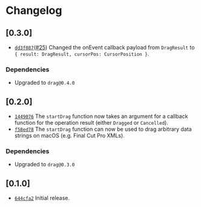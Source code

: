 # Changelog

## \[0.3.0]

- [`dd3f087`](https://github.com/crabnebula-dev/drag-rs/commit/dd3f0873ae2406968d412d9dfdc1c79a5ed5533e)([#25](https://github.com/crabnebula-dev/drag-rs/pull/25)) Changed the onEvent callback payload from `DragResult` to `{ result: DragResult, cursorPos: CursorPosition }`.

### Dependencies

- Upgraded to `drag@0.4.0`

## \[0.2.0]

- [`1449076`](https://github.com/crabnebula-dev/drag-rs/commit/14490764de8ff50969a3f2299d204e44e091752e) The `startDrag` function now takes an argument for a callback function for the operation result (either `Dragged` or `Cancelled`).
- [`f58ed78`](https://github.com/crabnebula-dev/drag-rs/commit/f58ed7838abe1fe5b23c4e3aa92df28e77564345) The `startDrag` function can now be used to drag arbitrary data strings on macOS (e.g. Final Cut Pro XMLs).

### Dependencies

- Upgraded to `drag@0.3.0`

## \[0.1.0]

- [`644cfa2`](https://github.com/crabnebula-dev/drag-rs/commit/644cfa28b09bee9c3de396bdcc1dc801a26d65bc) Initial release.
